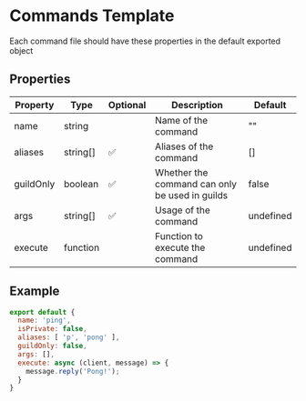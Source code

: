 # Commands Template
Each command file should have these properties in the default exported object

## Properties

| Property  | Type     |Optional| Description                           | Default
| ---       | ---      | ---    | ---                                   | ---
| name      | string   |        | Name of the command                   | ""
| aliases  | string[] | ✅     | Aliases of the command                | []
| guildOnly | boolean  | ✅     | Whether the command can only be used in guilds | false
| args   | string[]   | ✅     | Usage of the command                  | undefined
| execute  | function |      | Function to execute the command        | undefined

## Example

```js
export default {
  name: 'ping',
  isPrivate: false,
  aliases: [ 'p', 'pong' ],
  guildOnly: false,
  args: [],
  execute: async (client, message) => {
    message.reply('Pong!');
  }
}
```